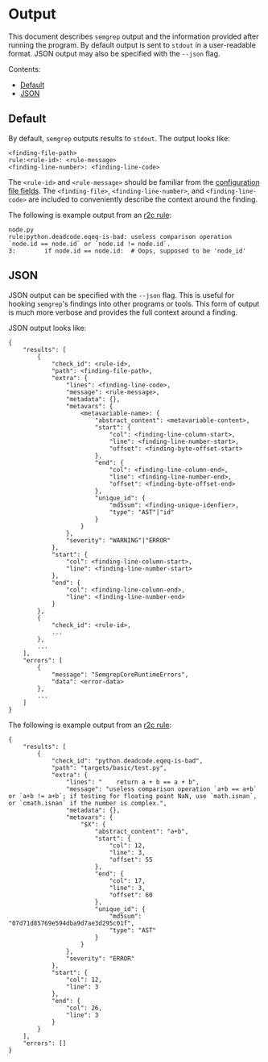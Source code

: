 # Output

This document describes `semgrep` output and the information provided after
running the program. By default output is sent to `stdout` in a user-readable
format. JSON output may also be specified with the `--json` flag.

Contents:

* [Default](#default)
* [JSON](#json)

## Default

By default, `semgrep` outputs results to `stdout`. The output looks like:

```
<finding-file-path>
rule:<rule-id>: <rule-message>
<finding-line-number>: <finding-line-code>
```

The `<rule-id>` and `<rule-message>` should be familiar from the [configuration
file fields](configuration-files.md#schema). The `<finding-file>`,
`<finding-line-number>`, and `<finding-line-code>` are included to conveniently
describe the context around the finding.

The following is example output from an [r2c rule](https://github.com/returntocorp/semgrep-rules):

```
node.py
rule:python.deadcode.eqeq-is-bad: useless comparison operation `node.id == node.id` or `node.id != node.id`.
3:        if node.id == node.id:  # Oops, supposed to be 'node_id'
```

## JSON

JSON output can be specified with the `--json` flag. This is useful for hooking
`semgrep`'s findings into other programs or tools. This form of output is much
more verbose and provides the full context around a finding.

JSON output looks like:

```
{
    "results": [
        {
            "check_id": <rule-id>,
            "path": <finding-file-path>,
            "extra": {
                "lines": <finding-line-code>,
                "message": <rule-message>,
                "metadata": {},
                "metavars": {
                    <metavariable-name>: {
                        "abstract_content": <metavariable-content>,
                        "start": {
                            "col": <finding-line-column-start>,
                            "line": <finding-line-number-start>,
                            "offset": <finding-byte-offset-start>
                        },
                        "end": {
                            "col": <finding-line-column-end>,
                            "line": <finding-line-number-end>,
                            "offset": <finding-byte-offset-end>
                        },
                        "unique_id": {
                            "md5sum": <finding-unique-idenfier>,
                            "type": "AST"|"id"
                        }
                    }
                },
                "severity": "WARNING"|"ERROR"
            },
            "start": {
                "col": <finding-line-column-start>,
                "line": <finding-line-number-start>
            },
            "end": {
                "col": <finding-line-column-end>,
                "line": <finding-line-number-end>
            }
        },
        {
            "check_id": <rule-id>,
            ...
        },
        ...
    ],
    "errors": [
        {
            "message": "SemgrepCoreRuntimeErrors",
            "data": <error-data>
        },
        ...
    ]
}
```

The following is example output from an [r2c rule](https://github.com/returntocorp/semgrep-rules):

```
{
    "results": [
        {
            "check_id": "python.deadcode.eqeq-is-bad",
            "path": "targets/basic/test.py",
            "extra": {
                "lines": "    return a + b == a + b",
                "message": "useless comparison operation `a+b == a+b` or `a+b != a+b`; if testing for floating point NaN, use `math.isnan`, or `cmath.isnan` if the number is complex.",
                "metadata": {},
                "metavars": {
                    "$X": {
                        "abstract_content": "a+b",
                        "start": {
                            "col": 12,
                            "line": 3,
                            "offset": 55
                        },
                        "end": {
                            "col": 17,
                            "line": 3,
                            "offset": 60
                        },
                        "unique_id": {
                            "md5sum": "07d71d85769e594dba9d7ae3d295c01f",
                            "type": "AST"
                        }
                    }
                },
                "severity": "ERROR"
            },
            "start": {
                "col": 12,
                "line": 3
            },
            "end": {
                "col": 26,
                "line": 3
            }
        }
    ],
    "errors": []
}
```
